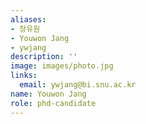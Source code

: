 ```yaml
---
aliases:
- 장유원
- Youwon Jang
- ywjang
description: ''
image: images/photo.jpg
links:
  email: ywjang@bi.snu.ac.kr
name: Youwon Jang
role: phd-candidate
---
```

